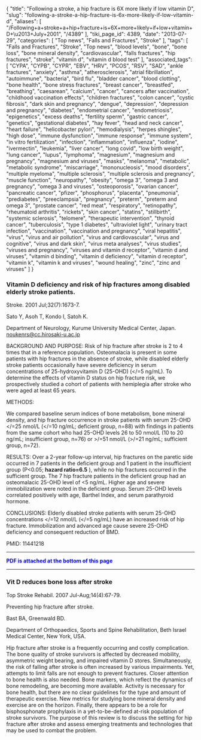 {
    "title": "Following a stroke, a hip fracture is 6X more likely if low vitamin D",
    "slug": "following-a-stroke-a-hip-fracture-is-6x-more-likely-if-low-vitamin-d",
    "aliases": [
        "/Following+a+stroke+a+hip+fracture+is+6X+more+likely+if+low+vitamin+D+\u2013+July+2001",
        "/4389"
    ],
    "tiki_page_id": 4389,
    "date": "2013-07-29",
    "categories": [
        "Top news",
        "Falls and Fractures",
        "Stroke"
    ],
    "tags": [
        "Falls and Fractures",
        "Stroke",
        "Top news",
        "blood levels",
        "bone",
        "bone loss",
        "bone mineral density",
        "cardiovascular",
        "falls fractures",
        "hip fractures",
        "stroke",
        "vitamin d",
        "vitamin d blood test"
    ],
    "associated_tags": [
        "CYPA",
        "CYPB",
        "CYPR",
        "EBV",
        "HRV",
        "PCOS",
        "RSV",
        "SAD",
        "ankle fractures",
        "anxiety",
        "asthma",
        "atherosclerosis",
        "atrial fibrillation",
        "autoimmune",
        "bacteria",
        "bird flu",
        "bladder cancer",
        "blood clotting",
        "bone health",
        "bone stress fractures",
        "breast cancer",
        "breastfed",
        "breathing",
        "caesarean",
        "calcium",
        "cancer",
        "cancers after vaccination",
        "childhood vaccination effects",
        "children fractures",
        "colon cancer",
        "cystic fibrosis",
        "dark skin and pregnancy",
        "dengue",
        "depression",
        "depression and pregnancy",
        "diabetes",
        "endometrial cancer",
        "endometriosis",
        "epigenetics",
        "excess deaths",
        "fertility sperm",
        "gastric cancer",
        "genetics",
        "gestational diabetes",
        "hay fever",
        "head and neck cancer",
        "heart failure",
        "helicobacter pylori",
        "hemodialysis",
        "herpes shingles",
        "high dose",
        "immune dysfunction",
        "immune response",
        "immune system",
        "in vitro fertilization",
        "infection",
        "inflammation",
        "influenza",
        "iodine",
        "ivermectin",
        "leukemia",
        "liver cancer",
        "long covid",
        "low birth weight",
        "lung cancer",
        "lupus",
        "lymphoma",
        "magnesium",
        "magnesium and pregnancy",
        "magnesium and viruses",
        "masks",
        "melanoma",
        "metabolic",
        "metabolic syndrome",
        "miscarriage",
        "mononucleosis",
        "mood disorders",
        "multiple myeloma",
        "multiple sclerosis",
        "multiple sclerosis and pregnancy",
        "muscle function",
        "neuropathy",
        "obesity",
        "omega 3",
        "omega 3 and pregnancy",
        "omega 3 and viruses",
        "osteoporosis",
        "ovarian cancer",
        "pancreatic cancer",
        "pfizer",
        "phosphorus",
        "placenta",
        "pneumonia",
        "prediabetes",
        "preeclampsia",
        "pregnancy",
        "preterm",
        "preterm and omega 3",
        "prostate cancer",
        "red meat",
        "respiratory",
        "retinopathy",
        "rheumatoid arthritis",
        "rickets",
        "skin cancer",
        "statins",
        "stillbirth",
        "systemic sclerosis",
        "telomere",
        "therapeutic intervention",
        "thyroid cancer",
        "tuberculosis",
        "type 1 diabetes",
        "ultraviolet light",
        "urinary tract infection",
        "vaccination",
        "vaccination and pregnancy",
        "viral hepatitis",
        "virus",
        "virus and air pollution",
        "virus and cardiovascular",
        "virus and cognitive",
        "virus and dark skin",
        "virus meta analyses",
        "virus studies",
        "viruses and pregnancy",
        "viruses and vitamin d receptor",
        "vitamin d and viruses",
        "vitamin d binding",
        "vitamin d deficiency",
        "vitamin d receptor",
        "vitamin k",
        "vitamin k and viruses",
        "wound healing",
        "zinc",
        "zinc and viruses"
    ]
}


### Vitamin D deficiency and risk of hip fractures among disabled elderly stroke patients.

Stroke. 2001 Jul;32(7):1673-7.

Sato Y, Asoh T, Kondo I, Satoh K.

Department of Neurology, Kurume University Medical Center, Japan. noukenrs@cc.hirosaki-u.ac.jp

BACKGROUND AND PURPOSE: Risk of hip fracture after stroke is 2 to 4 times that in a reference population. Osteomalacia is present in some patients with hip fractures in the absence of stroke, while disabled elderly stroke patients occasionally have severe deficiency in serum concentrations of 25-hydroxyvitamin D (25-OHD) (</=5 ng/mL). To determine the effects of vitamin D status on hip fracture risk, we prospectively studied a cohort of patients with hemiplegia after stroke who were aged at least 65 years.

METHODS:

We compared baseline serum indices of bone metabolism, bone mineral density, and hip fracture occurrence in stroke patients with serum 25-OHD </=25 nmol/L (</=10 ng/mL; deficient group, n=88) with findings in patients from the same cohort who had 25-OHD levels 26 to 50 nmol/L (10 to 20 ng/mL; insufficient group, n=76) or >/=51 nmol/L (>/=21 ng/mL; sufficient group, n=72).

RESULTS: Over a 2-year follow-up interval, hip fractures on the paretic side occurred in 7 patients in the deficient group and 1 patient in the insufficient group (P<0.05;  **hazard ratio=6.5** ), while no hip fractures occurred in the sufficient group. The 7 hip fracture patients in the deficient group had an osteomalacic 25-OHD level of <5 ng/mL. Higher age and severe immobilization were noted in the deficient group. Serum 25-OHD levels correlated positively with age, Barthel Index, and serum parathyroid hormone.

CONCLUSIONS: Elderly disabled stroke patients with serum 25-OHD concentrations </=12 nmol/L (</=5 ng/mL) have an increased risk of hip fracture. Immobilization and advanced age cause severe 25-OHD deficiency and consequent reduction of BMD.

PMID:     11441218

---

 **<span style="color:#00F;">PDF is attached at the bottom of this page</span>** 

---

### Vit D reduces bone loss after stroke

Top Stroke Rehabil. 2007 Jul-Aug;14(4):67-79.

Preventing hip fracture after stroke.

Bast BA, Greenwald BD.

Department of Orthopaedics, Sports and Spine Rehabilitation, Beth Israel Medical Center, New York, USA.

Hip fracture after stroke is a frequently occurring and costly complication. The bone quality of stroke survivors is affected by decreased mobility, asymmetric weight bearing, and impaired vitamin D stores. Simultaneously, the risk of falling after stroke is often increased by various impairments. Yet, attempts to limit falls are not enough to prevent fractures. Closer attention to bone health is also needed. Bone markers, which reflect the dynamics of bone remodeling, are becoming more available. Activity is necessary for bone health, but there are no clear guidelines for the type and amount of therapeutic exercise. New metrics for studying bone mineral density and exercise are on the horizon. Finally, there appears to be a role for bisphosphonate prophylaxis in a yet-to-be-defined at-risk population of stroke survivors. The purpose of this review is to discuss the setting for hip fracture after stroke and assess emerging treatments and technologies that may be used to combat the problem.